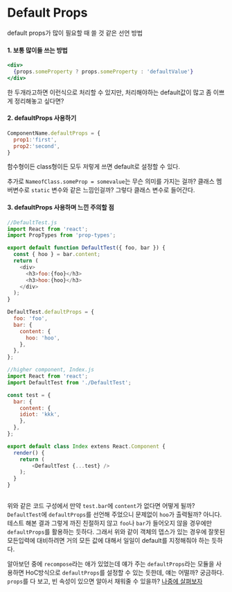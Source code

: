 # Default Props

default props가 많이 필요할 때 쓸 것 같은 선언 방법

#### 1. 보통 많이들 쓰는 방법

```jsx
<div>
  {props.someProperty ? props.someProperty : 'defaultValue'}
</div>
```

한 두개라고하면 이런식으로 처리할 수 있지만, 처리해야하는 default값이 많고 좀 이쁘게 정리해놓고 싶다면?

#### 2. defaultProps 사용하기

```js
ComponentName.defaultProps = {
  prop1:'first',
  prop2:'second',
}
```

함수형이든 class형이든 모두 저렇게 쓰면 default로 설정할 수 있다.

추가로 `NameofClass.someProp = somevalue`는 무슨 의미를 가지는 걸까? 클래스 멤버변수로 `static` 변수와 같은 느낌인걸까? 그렇다 클래스 변수로 들어간다.

#### 3. defaultProps 사용하며 느낀 주의할 점

```js
//DefaultTest.js
import React from 'react';
import PropTypes from 'prop-types';

export default function DefaultTest({ foo, bar }) {
  const { hoo } = bar.content;
  return (
    <div>
      <h3>foo:{foo}</h3>
      <h3>hoo:{hoo}</h3>
    </div>
  );
}

DefaultTest.defaultProps = {
  foo: 'foo',
  bar: {
    content: {
      hoo: 'hoo',
    },
  },
};
```

```js
//higher component, Index.js
import React from 'react';
import DefaultTest from './DefaultTest';

const test = {
  bar: {
  	content: {
    idiot: 'kkk',
  	},
  },
};

export default class Index extens React.Component {
  render() {
    return (
    	<DefaultTest {...test} />
    );
  }
}
  
```

위와 같은 코드 구성에서 만약 `test.bar`에 `content`가 없다면 어떻게 될까? `DefaultTest`에 `defaultProps`를 선언해 주었으니 문제없이 `hoo`가 출력될까? 아니다. 테스트 해본 결과 그렇게 까진 친절하지 않고  `foo`나 `bar`가 들어오지 않을 경우에만 `defaultProps`를 활용하는 듯하다. 그래서 위와 같이 객체의 뎁스가 있는 경우에 잘못된 모든입력에 대비하려면 거의 모든 값에 대해서 일일이 default를 지정해줘야 하는 듯하다.

알아보던 중에 `recompose`라는 애가 있었는데 얘가 주는 `defaultProps`라는 모듈을 사용하면 HoC방식으로 `defaultProps`를 설정할 수 있는 듯한데, 얘는 어떨까? 궁금하다. `props`를 다 보고, 빈 속성이 있으면 알아서 채워줄 수 있을까? [나중에 살펴보자](<https://blog.logrocket.com/a-complete-guide-to-default-props-in-react-984ea8e6972d>)

